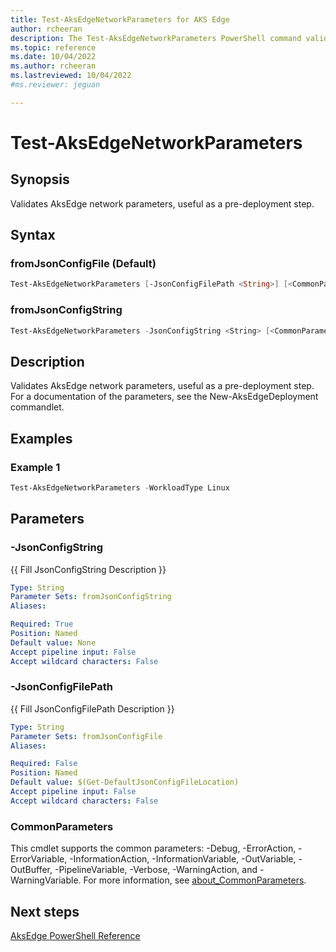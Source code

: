 ```yaml
---
title: Test-AksEdgeNetworkParameters for AKS Edge
author: rcheeran
description: The Test-AksEdgeNetworkParameters PowerShell command validates AksIot network parameters,
ms.topic: reference
ms.date: 10/04/2022
ms.author: rcheeran 
ms.lastreviewed: 10/04/2022
#ms.reviewer: jeguan

---
```


# Test-AksEdgeNetworkParameters

## Synopsis

Validates AksEdge network parameters, useful as a pre-deployment step.

## Syntax

### fromJsonConfigFile (Default)

```powershell
Test-AksEdgeNetworkParameters [-JsonConfigFilePath <String>] [<CommonParameters>]
```

### fromJsonConfigString

```powershell
Test-AksEdgeNetworkParameters -JsonConfigString <String> [<CommonParameters>]
```

## Description

Validates AksEdge network parameters, useful as a pre-deployment step.
For a documentation of the
parameters, see the New-AksEdgeDeployment commandlet.

## Examples

### Example 1
```powershell
Test-AksEdgeNetworkParameters -WorkloadType Linux
```

## Parameters

### -JsonConfigString
{{ Fill JsonConfigString Description }}

```yaml
Type: String
Parameter Sets: fromJsonConfigString
Aliases:

Required: True
Position: Named
Default value: None
Accept pipeline input: False
Accept wildcard characters: False
```

### -JsonConfigFilePath
{{ Fill JsonConfigFilePath Description }}

```yaml
Type: String
Parameter Sets: fromJsonConfigFile
Aliases:

Required: False
Position: Named
Default value: $(Get-DefaultJsonConfigFileLocation)
Accept pipeline input: False
Accept wildcard characters: False
```

### CommonParameters

This cmdlet supports the common parameters: -Debug, -ErrorAction, -ErrorVariable, -InformationAction, -InformationVariable, -OutVariable, -OutBuffer, -PipelineVariable, -Verbose, -WarningAction, and -WarningVariable. For more information, see [about_CommonParameters](https://go.microsoft.com/fwlink/?LinkID=113216).

## Next steps

[AksEdge PowerShell Reference](./index.md)
